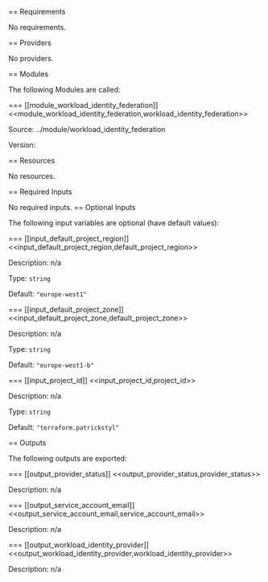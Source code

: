 == Requirements

No requirements.

== Providers

No providers.

== Modules

The following Modules are called:

=== [[module_workload_identity_federation]] <<module_workload_identity_federation,workload_identity_federation>>

Source: ../module/workload_identity_federation

Version:

== Resources

No resources.

== Required Inputs

No required inputs.
== Optional Inputs

The following input variables are optional (have default values):

=== [[input_default_project_region]] <<input_default_project_region,default_project_region>>

Description: n/a

Type: `string`

Default: `"europe-west1"`

=== [[input_default_project_zone]] <<input_default_project_zone,default_project_zone>>

Description: n/a

Type: `string`

Default: `"europe-west1-b"`

=== [[input_project_id]] <<input_project_id,project_id>>

Description: n/a

Type: `string`

Default: `"terraform.patrickstyl"`

== Outputs

The following outputs are exported:

=== [[output_provider_status]] <<output_provider_status,provider_status>>

Description: n/a

=== [[output_service_account_email]] <<output_service_account_email,service_account_email>>

Description: n/a

=== [[output_workload_identity_provider]] <<output_workload_identity_provider,workload_identity_provider>>

Description: n/a
